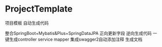 # ProjectTemplate
项目模板  自动生成代码

整合SpringBoot+Mybatis&Plus+SpringDataJPA 正向更新字段  逆向生成代码
一键生成controller service mapper
集成swagger2自动添加注释 生成文档